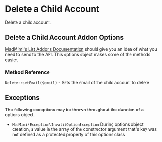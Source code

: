 # Delete a Child Account

Delete a child account.

## Delete a Child Account Addon Options

[MadMimi's List Addons Documentation](https://madmimi.com/developer/addon-api-methods) should give you an idea
of what you need to send to the API.  This options object makes some of the methods easier.   

### Method Reference

`Delete::setEmail($email)` - Sets the email of the child account to delete

## Exceptions

The following exceptions may be thrown throughout the duration of a options object.  

- `MadMimi\Exception\InvalidOptionException` During options object creation, a value in the array of the constructor argument that's key was not defined as a protected property of this options class

